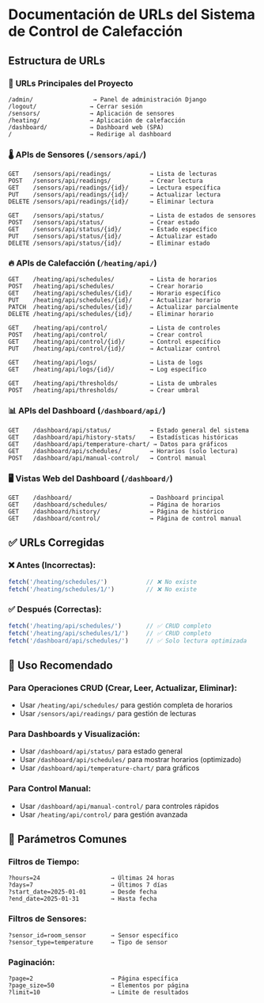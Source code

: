 # Documentación de URLs del Sistema de Control de Calefacción

## Estructura de URLs

### 📍 **URLs Principales del Proyecto**
```
/admin/                 → Panel de administración Django
/logout/               → Cerrar sesión
/sensors/              → Aplicación de sensores
/heating/              → Aplicación de calefacción  
/dashboard/            → Dashboard web (SPA)
/                      → Redirige al dashboard
```

### 🌡️ **APIs de Sensores (`/sensors/api/`)**
```
GET    /sensors/api/readings/           → Lista de lecturas
POST   /sensors/api/readings/           → Crear lectura
GET    /sensors/api/readings/{id}/      → Lectura específica
PUT    /sensors/api/readings/{id}/      → Actualizar lectura
DELETE /sensors/api/readings/{id}/      → Eliminar lectura

GET    /sensors/api/status/             → Lista de estados de sensores
POST   /sensors/api/status/             → Crear estado
GET    /sensors/api/status/{id}/        → Estado específico
PUT    /sensors/api/status/{id}/        → Actualizar estado
DELETE /sensors/api/status/{id}/        → Eliminar estado
```

### 🔥 **APIs de Calefacción (`/heating/api/`)**
```
GET    /heating/api/schedules/          → Lista de horarios
POST   /heating/api/schedules/          → Crear horario
GET    /heating/api/schedules/{id}/     → Horario específico
PUT    /heating/api/schedules/{id}/     → Actualizar horario
PATCH  /heating/api/schedules/{id}/     → Actualizar parcialmente
DELETE /heating/api/schedules/{id}/     → Eliminar horario

GET    /heating/api/control/            → Lista de controles
POST   /heating/api/control/            → Crear control
GET    /heating/api/control/{id}/       → Control específico
PUT    /heating/api/control/{id}/       → Actualizar control

GET    /heating/api/logs/               → Lista de logs
GET    /heating/api/logs/{id}/          → Log específico

GET    /heating/api/thresholds/         → Lista de umbrales
POST   /heating/api/thresholds/         → Crear umbral
```

### 📊 **APIs del Dashboard (`/dashboard/api/`)**
```
GET    /dashboard/api/status/           → Estado general del sistema
GET    /dashboard/api/history-stats/    → Estadísticas históricas
GET    /dashboard/api/temperature-chart/ → Datos para gráficos
GET    /dashboard/api/schedules/        → Horarios (solo lectura)
POST   /dashboard/api/manual-control/   → Control manual
```

### 🖥️ **Vistas Web del Dashboard (`/dashboard/`)**
```
GET    /dashboard/                      → Dashboard principal
GET    /dashboard/schedules/            → Página de horarios
GET    /dashboard/history/              → Página de histórico
GET    /dashboard/control/              → Página de control manual
```

## ✅ **URLs Corregidas**

### ❌ **Antes (Incorrectas)**:
```javascript
fetch('/heating/schedules/')           // ❌ No existe
fetch('/heating/schedules/1/')         // ❌ No existe
```

### ✅ **Después (Correctas)**:
```javascript
fetch('/heating/api/schedules/')       // ✅ CRUD completo
fetch('/heating/api/schedules/1/')     // ✅ CRUD completo
fetch('/dashboard/api/schedules/')     // ✅ Solo lectura optimizada
```

## 🎯 **Uso Recomendado**

### **Para Operaciones CRUD (Crear, Leer, Actualizar, Eliminar)**:
- Usar `/heating/api/schedules/` para gestión completa de horarios
- Usar `/sensors/api/readings/` para gestión de lecturas

### **Para Dashboards y Visualización**:
- Usar `/dashboard/api/status/` para estado general
- Usar `/dashboard/api/schedules/` para mostrar horarios (optimizado)
- Usar `/dashboard/api/temperature-chart/` para gráficos

### **Para Control Manual**:
- Usar `/dashboard/api/manual-control/` para controles rápidos
- Usar `/heating/api/control/` para gestión avanzada

## 🔧 **Parámetros Comunes**

### **Filtros de Tiempo**:
```
?hours=24                    → Últimas 24 horas
?days=7                      → Últimos 7 días
?start_date=2025-01-01       → Desde fecha
?end_date=2025-01-31         → Hasta fecha
```

### **Filtros de Sensores**:
```
?sensor_id=room_sensor       → Sensor específico
?sensor_type=temperature     → Tipo de sensor
```

### **Paginación**:
```
?page=2                      → Página específica
?page_size=50                → Elementos por página
?limit=10                    → Límite de resultados
```
